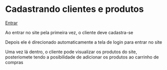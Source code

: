 <h1>Cadastrando clientes e produtos</h1>

<a href= https://igorios.github.io/gestao-projetos>Entrar</a>

<p>Ao entrar no site pela primeira vez, o cliente deve cadastra-se</p>

<p>Depois ele é direcionado automaticamente a tela de login para entrar no site</p>

<p>Uma vez lá dentro, o cliente pode visualizar os produtos do site, posteriomete tendo a posibilidade de adicionar os produtos ao carrinho de compras</p>
